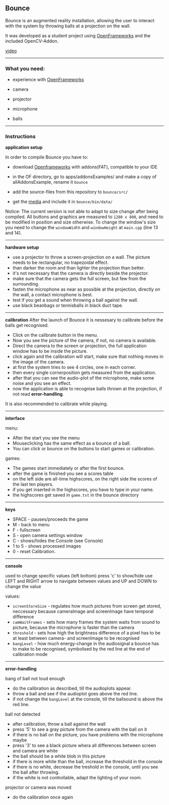 ## Bounce ##

Bounce is an augmented reality installation, allowing the user to interact with the system by throwing balls at a projection on the wall.

It was developed as a student project using [OpenFrameworks](http://www.openframeworks.cc/download) and the included OpenCV-Addon.

[video](http://www.youtube.com/watch?v=-ie6amFUwQU)

---

### What you need: ###

* experience with [OpenFrameworks](http://www.openframeworks.cc/download)

* camera

* projector

* microphone

* balls

---

### Instructions ###

**application setup**

In order to compile Bounce you have to: 

* download [Openframeworks](http://www.openframeworks.cc/download) with addons(FAT), compatible to your IDE
    
* in the OF directory, go to apps/addonsExamples/ and make a copy of allAddonsExample, rename it `bounce`

* add the source-files from this repository to `bounce/src/`

* get the [media](http://egraether.multimediatechnology.at/bounce/bounce_media.zip) and include it in `bounce/bin/data/`

Notice:
The current version is not able to adapt to size change after being compiled.
All buttons and graphics are measured to `1280 x 800`, and need to be modified in position and size otherwise.
To change the window's size you need to change the `windowWidth` and `windowHeight` at `main.cpp` (line 13 and 14).

---

**hardware setup**

* use a projector to throw a screen-projection on a wall. The picture needs to be rectangular, no trapezoidal effect.
* than darker the room and than lighter the projection than better.
* it's not necessary that the camera is directly beside the projector. 
* make sure that the camera gets the full screen, but few from the surrounding.
* fasten the microphone as near as possible at the projection, directly on the wall, a contact microphone is best.
* test if you get a sound when throwing a ball against the wall.
* use black beanbags or tennisballs in black duct tape.

---

**calibration**
After the launch of Bounce it is nessesary to calibrate before the balls get recognised.

* Click on the calibrate button in the menu.
* Now you see the picture of the camera, if not, no camera is available.
* Direct the camera to the screen or projection, the full application window has to be inside the picture.
* click again and the calibration will start, make sure that nothing moves in the image of the camera.
* at first the system tries to see 4 circles, one in each corner.
* then every single cornerposition gets measured from the application.
* after that you can see the audio-plot of the microphone, make some noise and you see an effect.
* now the application is able to recognise balls thrown at the projection, if not read **error-handling**.

It is also recommended to calibrate while playing.

---

**interface**

menu:
* After the start you see the menu
* Mouseclicking has the same effect as a bounce of a ball.
* You can click or bounce on the buttons to start games or calibration.

games:
* The games start immediately or after the first bounce.
* after the game is finished you see a scores table
* on the left side are all-time highscores, on the right side the scores of the last ten players.
* if you get inserted in the highscores, you have to type in your name.
* the highscores get saved in `game.txt` in the bounce directory

---

**keys**

* SPACE - pauses/proceeds the game
* M - back to menu
* F - fullscreen
* S - open camera settings window
* C - shows/hides the Console (see Console)
* 1 to 5 - shows processed images
* 0 - reset Calibration.

---

**console**

used to change specific values (left bottom)
press 'c' to show/hide
use LEFT and RIGHT arrow to navigate between values and UP and DOWN to change the value

values:
* `screenStoreSize` - regulates how much pictures from screen get stored, neccessary because cameraImage and screenImage have temporal difference
* `camWaitFrames` - sets how many frames the system waits from sound to picture, because the microphone is faster than the camera
* `threshold` - sets how high the brightness difference of a pixel has to be at least between camera- and screenImage to be recognised
* `bangLevel` - how much energy-change in the audiosignal a bounce has to make to be recognised, symbolised by the red line at the end of calibration mode

---

**error-handling**

bang of ball not loud enough
* do the calibration as described, till the audioplots appear.
* throw a ball and see if the audioplot goes above the red line.
* if not change the `bangLevel` at the console, till the ballsound is above the red line.

ball not detected
* after calibration, throw a ball against the wall
* press '5' to see a gray picture from the camera with the ball on it
* if there is no ball on the picture, you have problems with the microphone maybe
* press '3' to see a black picture whera all differences between screen and camera are white
* the ball should be a white blob in this picture
* if there is more white than the ball, increase the threshold in the console
* if there is no white, decrease the treshold in the console, until you see the ball after throwing.
* if the white is not controllable, adapt the lighting of your room.

projector or camera was moved
* do the calibration once again

